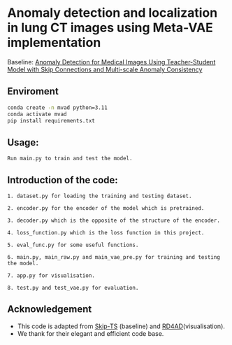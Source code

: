 # Anomaly detection and localization in lung CT images using Meta-VAE implementation

Baseline: [Anomaly Detection for Medical Images Using Teacher-Student Model with Skip Connections and Multi-scale Anomaly Consistency](https://ieeexplore.ieee.org/document/10540605)

## Enviroment

```bash
conda create -n mvad python=3.11
conda activate mvad
pip install requirements.txt
```

## Usage:

    Run main.py to train and test the model.

## Introduction of the code:

    1. dataset.py for loading the training and testing dataset.

    2. encoder.py for the encoder of the model which is pretrained.

    3. decoder.py which is the opposite of the structure of the encoder.

    4. loss_function.py which is the loss function in this project.

    5. eval_func.py for some useful functions.

    6. main.py, main_raw.py and main_vae_pre.py for training and testing the model.

    7. app.py for visualisation.

    8. test.py and test_vae.py for evaluation.

## Acknowledgement

* This code is adapted from [Skip-TS](https://github.com/Arktis2022/Skip-TS) (baseline) and [RD4AD](https://github.com/hq-deng/RD4AD/tree/main)(visualisation).
* We thank for their elegant and efficient code base.
